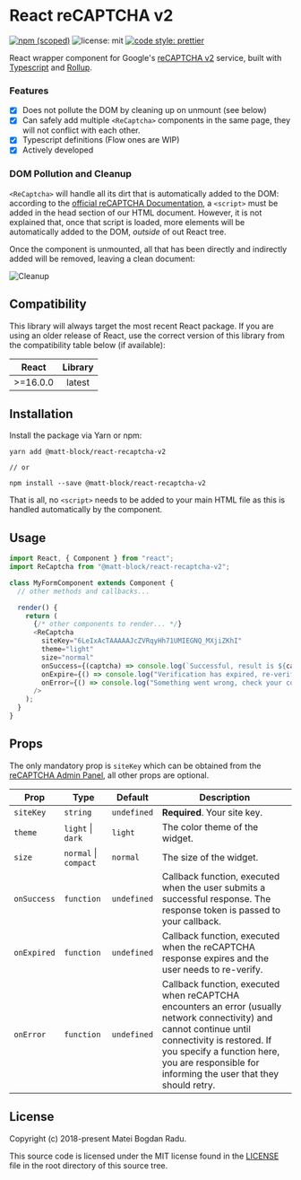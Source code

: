 # React reCAPTCHA v2

[![npm (scoped)][npm_shield]][npm]
![license: mit][license_shield] [![code style: prettier][prettier_shield]][prettier]

React wrapper component for Google's [reCAPTCHA v2][recaptcha_site] service,
built with [Typescript][typescript] and [Rollup][rollup].

### Features

- [x] Does not pollute the DOM by cleaning up on unmount (see below)
- [x] Can safely add multiple `<ReCaptcha>` components in the same page, they
      will not conflict with each other.
- [x] Typescript definitions (Flow ones are WIP)
- [x] Actively developed

### DOM Pollution and Cleanup

`<ReCaptcha>` will handle all its dirt that is automatically added to the DOM:
according to the [official reCAPTCHA Documentation][recaptcha_docs], a
`<script>` must be added in the head section of our HTML document. However, it
is not explained that, once that script is loaded, more elements will be
automatically added to the DOM, _outside_ of out React tree.

Once the component is unmounted, all that has been directly and indirectly added
will be removed, leaving a clean document:

![Cleanup][cleanup_gif]

## Compatibility

This library will always target the most recent React package. If you are
using an older release of React, use the correct version of this library
from the compatibility table below (if available):

|  React   | Library |
| :------: | :-----: |
| >=16.0.0 | latest  |

## Installation

Install the package via Yarn or npm:

```
yarn add @matt-block/react-recaptcha-v2

// or

npm install --save @matt-block/react-recaptcha-v2
```

That is all, no `<script>` needs to be added to your main HTML file as this
is handled automatically by the component.

## Usage

```javascript
import React, { Component } from "react";
import ReCaptcha from "@matt-block/react-recaptcha-v2";

class MyFormComponent extends Component {
  // other methods and callbacks...

  render() {
    return (
      {/* other components to render... */}
      <ReCaptcha
        siteKey="6LeIxAcTAAAAAJcZVRqyHh71UMIEGNQ_MXjiZKhI"
        theme="light"
        size="normal"
        onSuccess={(captcha) => console.log(`Successful, result is ${captcha}`)}
        onExpire={() => console.log("Verification has expired, re-verify.")}
        onError={() => console.log("Something went wrong, check your conenction")}
      />
    );
  }
}
```

## Props

The only mandatory prop is `siteKey` which can be obtained from the
[reCAPTCHA Admin Panel][recaptcha_admin], all other props are optional.

| Prop        | Type                  | Default     | Description                                                                                                                                                                                                                                          |
| ----------- | --------------------- | ----------- | ---------------------------------------------------------------------------------------------------------------------------------------------------------------------------------------------------------------------------------------------------- |
| `siteKey`   | `string`              | `undefined` | **Required**. Your site key.                                                                                                                                                                                                                         |
| `theme`     | `light` \| `dark`     | `light`     | The color theme of the widget.                                                                                                                                                                                                                       |
| `size`      | `normal` \| `compact` | `normal`    | The size of the widget.                                                                                                                                                                                                                              |
| `onSuccess` | `function`            | `undefined` | Callback function, executed when the user submits a successful response. The response token is passed to your callback.                                                                                                                              |
| `onExpired` | `function`            | `undefined` | Callback function, executed when the reCAPTCHA response expires and the user needs to re-verify.                                                                                                                                                     |
| `onError`   | `function`            | `undefined` | Callback function, executed when reCAPTCHA encounters an error (usually network connectivity) and cannot continue until connectivity is restored. If you specify a function here, you are responsible for informing the user that they should retry. |

## License

Copyright (c) 2018-present Matei Bogdan Radu.

This source code is licensed under the MIT license found in the
[LICENSE][license] file in the root directory of this source tree.

<!-- Sources -->

[license]: https://github.com/matt-block/react-recaptcha-v2/blob/master/LICENSE
[license_shield]: https://img.shields.io/badge/license-MIT-blue.svg
[prettier_shield]: https://img.shields.io/badge/code_style-prettier-ff69b4.svg
[prettier]: https://github.com/prettier/prettier
[npm]: https://www.npmjs.com/package/@matt-block/react-recaptcha-v2
[npm_shield]: https://img.shields.io/npm/v/@matt-block/react-recaptcha-v2.svg
[recaptcha_admin]: https://www.google.com/recaptcha/admin
[recaptcha_docs]: https://developers.google.com/recaptcha/docs/display
[recaptcha_site]: https://developers.google.com/recaptcha/
[cleanup_gif]: https://raw.githubusercontent.com/matt-block/react-recaptcha-v2/master/assets/cleanup.gif
[typescript]: http://www.typescriptlang.org/
[rollup]: https://rollupjs.org
